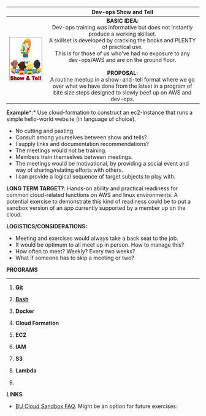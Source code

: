 |                      |                    Dev-ops Show and Tell                     |
| -------------------- | :----------------------------------------------------------: |
| ![](showandtell.png) | **BASIC IDEA:**<br />Dev-ops training was informative but does not instantly produce a working skillset.<br/>A skillset is developed by cracking the books and PLENTY of practical use.<br />This is for those of us who've had no exposure to any dev-ops/AWS and are on the ground floor.<br /><br />**PROPOSAL:** <br />A routine meetup in a show-and-tell format where we go over what we have done from the latest in a program of bite size steps designed to slowly beef up on AWS and dev-ops. |

**Example***:*  Use cloud-formation to construct an ec2-instance that runs a simple hello-world website  (in language of choice).

-  No cutting and pasting.
- Consult among yourselves between show and tells?
- I supply links and documentation recommendations?
- The meetings would not be training.
- Members train themselves between meetings.
- The meetings would be motivational, by providing a social event and way of sharing/relating efforts with others.
- I can provide a logical sequence of target subjects to play with.



**LONG TERM TARGET?**: 
Hands-on ability and practical readiness for common cloud-related functions on AWS and linux environments. A potential exercise to demonstrate this kind of readiness could be to put a sandbox version of an app currently supported by a member up on the cloud.

 

**LOGISTICS/CONSIDERATIONS:**

-  Meeting and exercises would always take a back seat to the job.
- It would be optimum to all meet up in person. How to manage this?
- How often to meet? Weekly? Every two weeks?
-  What if someone has to skip a meeting or two?

 

**PROGRAMS**

------

1. [**Git**](exercises/git/README.md)

2. [**Bash**](exercises/linux-and-bash/README.md)

3. **Docker**

4. **Cloud Formation**

5. **EC2**

6. **IAM**

7. **S3**

8. **Lambda**

9. 



**LINKS**

- [BU Cloud Sandbox FAQ](https://bucloud1st.wordpress.com/bu-cloud-sandbox-faq/). Might be an option for future exercises: 